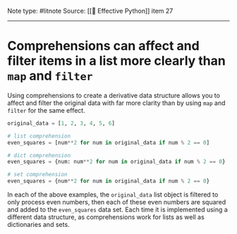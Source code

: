 Note type: #litnote
Source: [[📖 Effective Python]] item 27

---
# Comprehensions can affect and filter items in a list more clearly than `map` and `filter`
Using comprehensions to create a derivative data structure allows you to affect and filter the original data with far more clarity than by using `map` and `filter` for the same effect.
```python
original_data = [1, 2, 3, 4, 5, 6]

# list comprehension
even_squares = [num**2 for num in original_data if num % 2 == 0]

# dict comprehension
even_squares = {num: num**2 for num in original_data if num % 2 == 0}

# set comprehension
even_squares = {num**2 for num in original_data if num % 2 == 0}
```

In each of the above examples, the `original_data` list object is filtered to only process even numbers, then each of these even numbers are squared and added to the `even_squares` data set. Each time it is implemented using a different data structure, as comprehensions work for lists as well as dictionaries and sets.